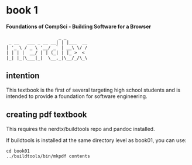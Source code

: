 # book 1

**Foundations of CompSci - Building Software for a Browser**

```
                    _ _
 _ __   ___ _ __ __| | |___  __
| '_ \ / _ \ '__/ _` | __\ \/ /
| | | |  __/ | | (_| | |_ >  <
|_| |_|\___|_|  \__,_|\__/_/\_\
```

## intention

This textbook is the first of several targeting high school students and is
intended to provide a foundation for software engineering.

## creating pdf textbook

This requires the nerdtx/buildtools repo and pandoc installed.

If buildtools is installed at the same directory level as book01, you can use:

```
cd book01
../buildtools/bin/mkpdf contents
```


